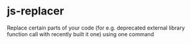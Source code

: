 # js-replacer
Replace certain parts of your code (for e.g. deprecated external library function call with recently built it one) using one command
